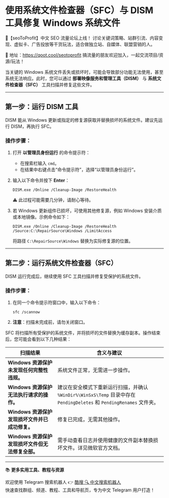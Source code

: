# 使用系统文件检查器（SFC）与 DISM 工具修复 Windows 系统文件

💬【seoToProfit】中文 SEO 流量论坛上线！
讨论关键词策略、站群引流、内容变现、虚拟卡、广告投放等干货玩法，适合做独立站、自媒体、联盟营销的人。

📌 地址：https://qoot.cool/seotoprofit
搞流量的朋友欢迎加入，一起交流项目/资源/玩法！

当关键的 Windows 系统文件丢失或损坏时，可能会导致部分功能无法使用，甚至系统无法响应。此时，您可以通过 **部署映像服务和管理工具（DISM）** 与 **系统文件检查器（SFC）** 工具扫描并修复这些文件。

---

## 第一步：运行 DISM 工具

DISM 能从 Windows 更新或指定的修复源获取并替换损坏的系统文件。建议先运行 DISM，再执行 SFC。

### 操作步骤：

1. 打开 **以管理员身份运行** 的命令提示符：
   - 在搜索栏输入 `cmd`。
   - 在结果中右键点击“命令提示符”，选择“以管理员身份运行”。

2. 输入以下命令并按下 **Enter**：
   ```
   DISM.exe /Online /Cleanup-Image /RestoreHealth
   ```

   ⚠️ 此过程可能需要几分钟，请耐心等待。

3. 若 Windows 更新组件已损坏，可使用其他修复源，例如 Windows 安装介质或本地镜像。示例命令如下：
   ```
   DISM.exe /Online /Cleanup-Image /RestoreHealth /Source:C:\RepairSource\Windows /LimitAccess
   ```

   将路径 `C:\RepairSource\Windows` 替换为实际修复源的位置。

---

## 第二步：运行系统文件检查器（SFC）

DISM 运行完成后，继续使用 SFC 工具扫描并修复受保护的系统文件。

### 操作步骤：

1. 在同一个命令提示符窗口中，输入以下命令：
   ```
   sfc /scannow
   ```

2. **注意**：扫描未完成前，请勿关闭窗口。

SFC 将扫描所有受保护的系统文件，并将损坏的文件替换为缓存副本。操作结束后，您可能会看到以下几种结果：

| 扫描结果 | 含义与建议 |
|----------|------------|
| **Windows 资源保护未发现任何完整性违规。** | 系统文件正常，无需进一步操作。 |
| **Windows 资源保护无法执行请求的操作。** | 建议在安全模式下重新运行扫描，并确认 `%WinDir%\WinSxS\Temp` 目录中存在 `PendingDeletes` 和 `PendingRenames` 文件夹。 |
| **Windows 资源保护发现损坏文件并已成功修复。** | 修复已完成，无需其他操作。 |
| **Windows 资源保护发现损坏文件但无法修复全部。** | 需手动查看日志并使用健康的文件副本替换损坏文件。详见微软官方文档。 |

---

📚 **更多实用工具、教程与资源**

欢迎使用 Telegram 搜索机器人 👉 [酷搜 🔍 中文搜索机器人](https://qoot.cool/SearchRobot)  
快速查找群组、频道、教程、工具和导航页，专为中文 Telegram 用户打造！
